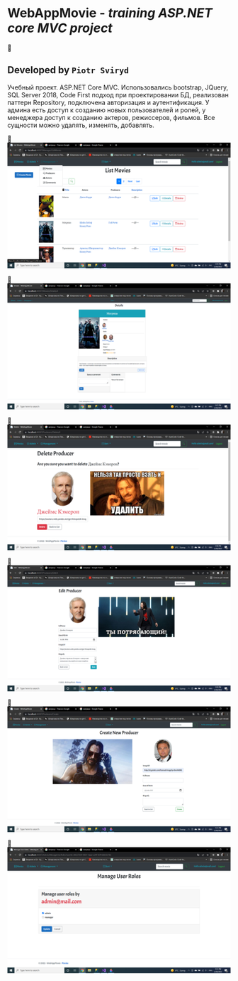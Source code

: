 # WebAppMovie -  *training ASP.NET core MVC project*
 
:floppy_disk:

## Developed by `Piotr Sviryd`

Учебный проект. ASP.NET Core MVC. Использовались bootstrap, JQuery, SQL Server 2018, Code First подход при проектировании БД, реализован паттерн Repository, подключена авторизация и аутентификация. У админа есть доступ к созданию новых пользователей и ролей, у менеджера доступ к созданию актеров, режиссеров, фильмов. Все сущности можно удалять, изменять, добавлять.

:floppy_disk:
![image](https://github.com/Peterblr/WebAppMovie/blob/test/wwwroot/img/Untitled_1.png)

:floppy_disk:
![image](https://github.com/Peterblr/WebAppMovie/blob/test/wwwroot/img/Untitled_2.png)

:floppy_disk:
![image](https://github.com/Peterblr/WebAppMovie/blob/test/wwwroot/img/Untitled_3.png)

:floppy_disk:
![image](https://github.com/Peterblr/WebAppMovie/blob/test/wwwroot/img/Untitled_4.png)

:floppy_disk:
![image](https://github.com/Peterblr/WebAppMovie/blob/test/wwwroot/img/Untitled_5.png)

:floppy_disk:
![image](https://github.com/Peterblr/WebAppMovie/blob/test/wwwroot/img/Untitled_6.png)
